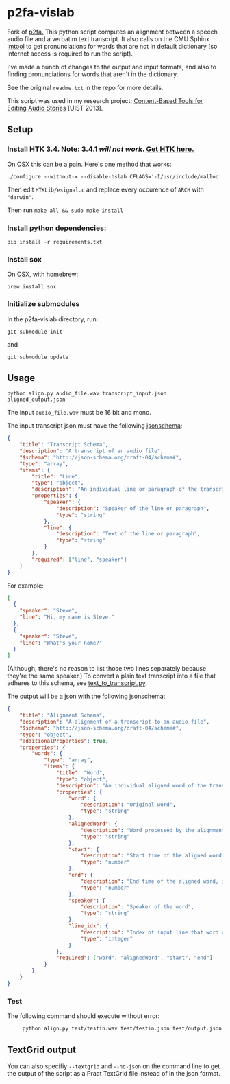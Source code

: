 p2fa-vislab
===========

Fork of [p2fa.](http://www.ling.upenn.edu/phonetics/p2fa/) This python script computes an alignment between a speech audio file and a verbatim text transcript. It also calls on the CMU Sphinx [lmtool](http://www.speech.cs.cmu.edu/tools/lmtool-new.html) to get pronunciations for words that are not in default dictionary (so internet access is required to run the script).

I've made a bunch of changes to the output and input formats, and also to finding pronunciations for words that aren't in the dictionary.

See the original ``readme.txt`` in the repo for more details.

This script was used in my research project: [Content-Based Tools for Editing Audio Stories](http://vis.berkeley.edu/papers/audiostories) [UIST 2013].

Setup
-----


### Install HTK 3.4. Note: 3.4.1 *will not work*. [Get HTK here.](http://htk.eng.cam.ac.uk/)

On OSX this can be a pain. Here's one method that works:

`./configure --without-x --disable-hslab CFLAGS='-I/usr/include/malloc'`

Then edit `HTKLib/esignal.c` and replace every occurence of `ARCH` with `"darwin"`.

Then run `make all && sudo make install`

### Install python dependencies:

``pip install -r requirements.txt``


### Install sox

On OSX, with homebrew:

``brew install sox``

### Initialize submodules

In the p2fa-vislab directory, run:

``git submodule init``

and

``git submodule update``

Usage
-----

``python align.py audio_file.wav transcript_input.json aligned_output.json``

The input ``audio_file.wav`` must be 16 bit and mono.

The input transcript json must have the following [jsonschema](http://json-schema.org):

```json
{
    "title": "Transcript Schema",
    "description": "A transcript of an audio file",
    "$schema": "http://json-schema.org/draft-04/schema#",
    "type": "array",
    "items": {
        "title": "Line",
        "type": "object",
        "description": "An individual line or paragraph of the transcript",
        "properties": {
            "speaker": {
                "description": "Speaker of the line or paragraph",
                "type": "string"
            },
            "line": {
                "description": "Text of the line or paragraph",
                "type": "string"
            }
        },
        "required": ["line", "speaker"]
    }
}
```

For example:

```json
[
  {
    "speaker": "Steve",
    "line": "Hi, my name is Steve."
  },
  {
    "speaker": "Steve",
    "line": "What's your name?"
  }
]
```

(Although, there's no reason to list those two lines separately because they're the same speaker.) To convert a plain text transcript into a file that adheres to this schema, see [text\_to\_transcript.py](text_to_transcript.py).

The output will be a json with the following jsonschema:

```json
{
    "title": "Alignment Schema",
    "description": "A alignment of a transcript to an audio file",
    "$schema": "http://json-schema.org/draft-04/schema#",
    "type": "object",
    "additionalProperties": true,
    "properties": {
        "words": {
            "type": "array",
            "items": {
                "title": "Word",
                "type": "object",
                "description": "An individual aligned word of the transcript and audio file",
                "properties": {
                    "word": {
                        "description": "Original word",
                        "type": "string"
                    },
                    "alignedWord": {
                        "description": "Word processed by the alignment algorithm",
                        "type": "string"
                    },
                    "start": {
                        "description": "Start time of the aligned word, in seconds",
                        "type": "number"
                    },
                    "end": {
                        "description": "End time of the aligned word, in seconds",
                        "type": "number"
                    },
                    "speaker": {
                        "description": "Speaker of the word",
                        "type": "string"
                    },
                    "line_idx": {
                        "description": "Index of input line that word came from",
                        "type": "integer"
                    }
                },
                "required": ["word", "alignedWord", "start", "end"]
            }
        }
    }
}
```

### Test

The following command should execute without error:

         python align.py test/testin.wav test/testin.json test/output.json

TextGrid output
---------------

You can also specifiy `--textgrid`  and `--no-json` on the command
line to get the output of the script as a Praat TextGrid file instead
of in the json format.

